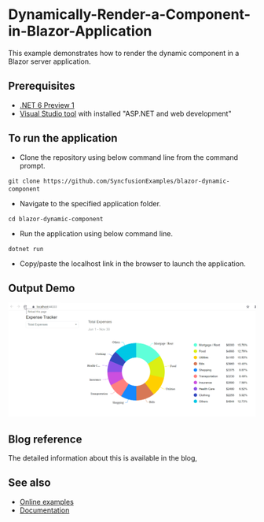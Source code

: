 # Dynamically-Render-a-Component-in-Blazor-Application

This example demonstrates how to render the dynamic component in a Blazor server application.

## Prerequisites

- [.NET 6 Preview 1](https://dotnet.microsoft.com/download/dotnet/6.0)
- [Visual Studio tool](https://visualstudio.microsoft.com/vs/) with installed "ASP.NET and web development"

## To run the application

* Clone the repository using below command line from the command prompt.

```
git clone https://github.com/SyncfusionExamples/blazor-dynamic-component
```

* Navigate to the specified application folder.

```
cd blazor-dynamic-component
```

* Run the application using below command line.

```
dotnet run
```

* Copy/paste the localhost link in the browser to launch the application.

## Output Demo


![Output Demo](./wwwroot/styles/dynamic_component_example.gif)


## Blog reference

The detailed information about this is available in the blog,  

## See also

* [Online examples](https://blazor.syncfusion.com)
* [Documentation](https://blazor.syncfusion.com/documentation/introduction/)